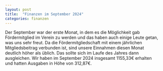 ```yaml
---
layout: post
title:  "Finanzen im September 2024"
categories: finanzen
---
```

Der September war der erste Monat, in dem es die Möglichkeit gab Fördermitglied im Verein zu werden und das haben auch einige Leute getan, was uns sehr freut. Da die Fördermitgliedschaft mit einem jährlichen Mitgliedsbeitrag verbunden ist, sind unsere Einnahmen diesen Monat deutlich höher als üblich. Das sollte sich im Laufe des Jahres dann ausgleichen. Wir haben im September 2024 insgesamt 1155,33€ erhalten und hatten Ausgaben in Höhe von 312,87€.
